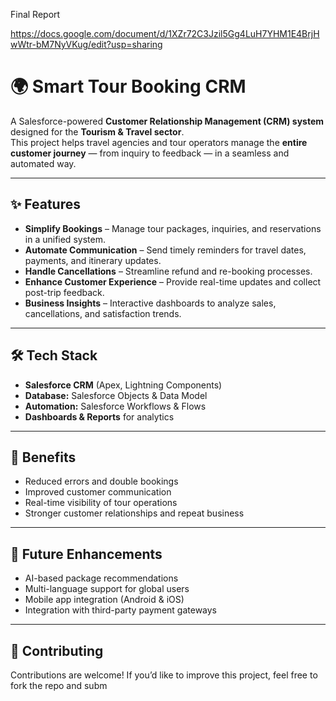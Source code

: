 Final Report

https://docs.google.com/document/d/1XZr72C3Jzil5Gg4LuH7YHM1E4BrjHwWtr-bM7NyVKug/edit?usp=sharing

# 🌍 Smart Tour Booking CRM  

A Salesforce-powered **Customer Relationship Management (CRM) system** designed for the **Tourism & Travel sector**.  
This project helps travel agencies and tour operators manage the **entire customer journey** — from inquiry to feedback — in a seamless and automated way.  

---

## ✨ Features  
- **Simplify Bookings** – Manage tour packages, inquiries, and reservations in a unified system.  
- **Automate Communication** – Send timely reminders for travel dates, payments, and itinerary updates.  
- **Handle Cancellations** – Streamline refund and re-booking processes.  
- **Enhance Customer Experience** – Provide real-time updates and collect post-trip feedback.  
- **Business Insights** – Interactive dashboards to analyze sales, cancellations, and satisfaction trends.  

---

## 🛠️ Tech Stack  
- **Salesforce CRM** (Apex, Lightning Components)  
- **Database:** Salesforce Objects & Data Model  
- **Automation:** Salesforce Workflows & Flows  
- **Dashboards & Reports** for analytics  

---

## 🚀 Benefits  
- Reduced errors and double bookings  
- Improved customer communication  
- Real-time visibility of tour operations  
- Stronger customer relationships and repeat business  

---

## 📌 Future Enhancements  
- AI-based package recommendations  
- Multi-language support for global users  
- Mobile app integration (Android & iOS)  
- Integration with third-party payment gateways  

---

## 🤝 Contributing  
Contributions are welcome! If you’d like to improve this project, feel free to fork the repo and subm
